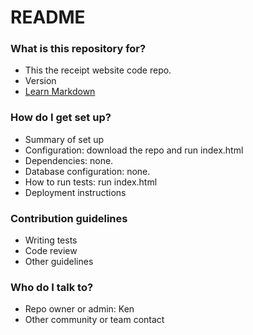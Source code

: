 # README #

### What is this repository for? ###

* This the receipt website code repo.
* Version
* [Learn Markdown](https://bitbucket.org/tutorials/markdowndemo)

### How do I get set up? ###

* Summary of set up
* Configuration: download the repo and run index.html
* Dependencies: none.
* Database configuration: none.
* How to run tests: run index.html
* Deployment instructions

### Contribution guidelines ###

* Writing tests
* Code review
* Other guidelines

### Who do I talk to? ###

* Repo owner or admin: Ken
* Other community or team contact